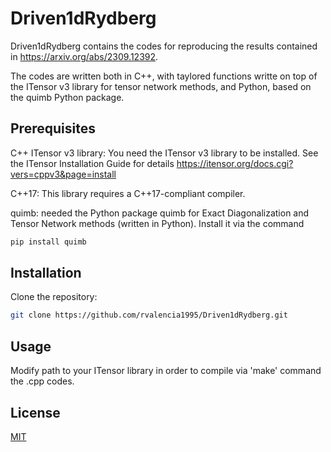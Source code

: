 # Driven1dRydberg


Driven1dRydberg contains the codes for reproducing the results contained in https://arxiv.org/abs/2309.12392. 

The codes are written both in C++, with taylored functions writte on top of the ITensor v3 library for tensor network methods, and Python, based on the quimb Python package.


## Prerequisites

C++ ITensor v3 library: You need the ITensor v3 library to be installed. See the ITensor Installation Guide for details https://itensor.org/docs.cgi?vers=cppv3&page=install

C++17: This library requires a C++17-compliant compiler.

quimb: needed the Python package quimb for Exact Diagonalization and Tensor Network methods (written in Python). Install it via the command
```bash
pip install quimb
```

## Installation
Clone the repository:
```bash
git clone https://github.com/rvalencia1995/Driven1dRydberg.git
```

## Usage
Modify path to your ITensor library in order to compile via 'make' command the .cpp codes.

## License

[MIT](https://choosealicense.com/licenses/mit/)
